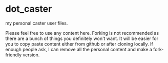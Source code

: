 # dot_caster
my personal caster user files.

Please feel free to use any content here. Forking is not recommended as there are a bunch of things you definitely won't want. It will be easier for you to copy paste content either from github or after cloning locally. If enough people ask, I can remove all the personal content and make a fork-friendly version.
